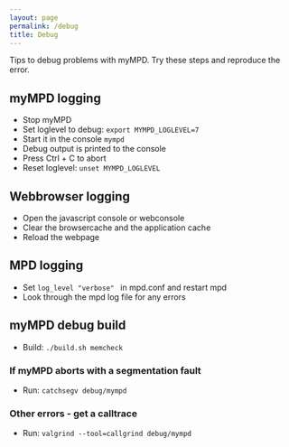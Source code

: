 ```yaml
---
layout: page
permalink: /debug
title: Debug
---
```


Tips to debug problems with myMPD. Try these steps and reproduce the error.

## myMPD logging

- Stop myMPD
- Set loglevel to debug: ``export MYMPD_LOGLEVEL=7``
- Start it in the console ``mympd``
- Debug output is printed to the console
- Press Ctrl + C to abort
- Reset loglevel: ``unset MYMPD_LOGLEVEL``

## Webbrowser logging

- Open the javascript console or webconsole
- Clear the browsercache and the application cache
- Reload the webpage

## MPD logging

- Set ```log_level "verbose" ``` in mpd.conf and restart mpd
- Look through the mpd log file for any errors

## myMPD debug build

- Build: ``./build.sh memcheck``

### If myMPD aborts with a segmentation fault

- Run: ``catchsegv debug/mympd``

### Other errors - get a calltrace

- Run: ``valgrind --tool=callgrind debug/mympd``
